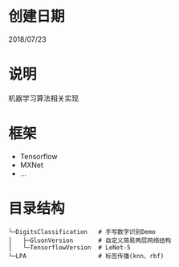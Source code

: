 # 创建日期
2018/07/23

# 说明
机器学习算法相关实现

# 框架
- Tensorflow
- MXNet
- ...

# 目录结构
```
└─DigitsClassification   # 手写数字识别Demo
│   ├─GluonVersion       # 自定义简易两层网络结构
│   └─TensorflowVersion  # LeNet-5
└─LPA                    # 标签传播(knn、rbf)
```
